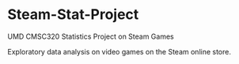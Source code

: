 # Steam-Stat-Project
UMD CMSC320 Statistics Project on Steam Games

Exploratory data analysis on video games on the Steam online store.
